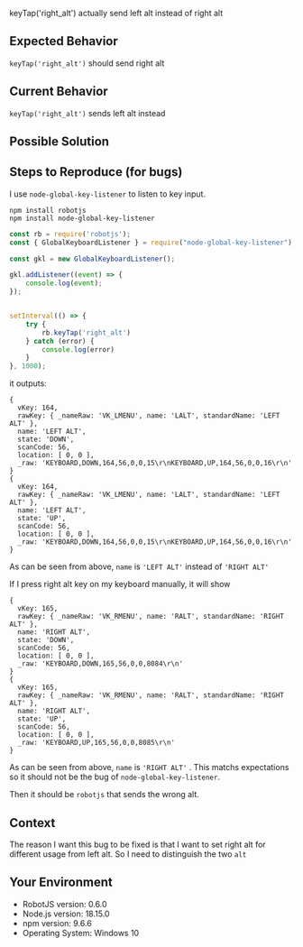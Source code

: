 keyTap('right_alt') actually send left alt instead of right alt

## Expected Behavior
`keyTap('right_alt')` should send right alt

## Current Behavior
`keyTap('right_alt')` sends left alt instead

## Possible Solution


## Steps to Reproduce (for bugs)

I use `node-global-key-listener` to listen to key input.

```
npm install robotjs
npm install node-global-key-listener
```

```js
const rb = require('robotjs');
const { GlobalKeyboardListener } = require("node-global-key-listener");

const gkl = new GlobalKeyboardListener();

gkl.addListener((event) => {
	console.log(event);
});


setInterval(() => {
	try {
		rb.keyTap('right_alt')
	} catch (error) {
		console.log(error)
	}	
}, 1000);

```

it outputs:
```
{
  vKey: 164,
  rawKey: { _nameRaw: 'VK_LMENU', name: 'LALT', standardName: 'LEFT ALT' },
  name: 'LEFT ALT',
  state: 'DOWN',
  scanCode: 56,
  location: [ 0, 0 ],
  _raw: 'KEYBOARD,DOWN,164,56,0,0,15\r\nKEYBOARD,UP,164,56,0,0,16\r\n'
}
{
  vKey: 164,
  rawKey: { _nameRaw: 'VK_LMENU', name: 'LALT', standardName: 'LEFT ALT' },
  name: 'LEFT ALT',
  state: 'UP',
  scanCode: 56,
  location: [ 0, 0 ],
  _raw: 'KEYBOARD,DOWN,164,56,0,0,15\r\nKEYBOARD,UP,164,56,0,0,16\r\n'
}
```

As can be seen from above, `name` is `'LEFT ALT'` instead of `'RIGHT ALT'`

If I press right alt key on my keyboard manually, it will show

```
{
  vKey: 165,
  rawKey: { _nameRaw: 'VK_RMENU', name: 'RALT', standardName: 'RIGHT ALT' },
  name: 'RIGHT ALT',
  state: 'DOWN',
  scanCode: 56,
  location: [ 0, 0 ],
  _raw: 'KEYBOARD,DOWN,165,56,0,0,8084\r\n'
}
{
  vKey: 165,
  rawKey: { _nameRaw: 'VK_RMENU', name: 'RALT', standardName: 'RIGHT ALT' },
  name: 'RIGHT ALT',
  state: 'UP',
  scanCode: 56,
  location: [ 0, 0 ],
  _raw: 'KEYBOARD,UP,165,56,0,0,8085\r\n'
}
```

As can be seen from above, `name` is `'RIGHT ALT'` . This matchs  expectations so it should not be the bug of `node-global-key-listener`.

Then it should be `robotjs` that sends the wrong alt.

## Context

The reason I want this bug to be fixed is that I want to set right alt for different usage from left alt. So I need to distinguish the two `alt`

## Your Environment
* RobotJS version: 0.6.0
* Node.js version: 18.15.0
* npm version: 9.6.6
* Operating System: Windows 10
